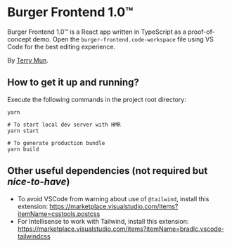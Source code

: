 # Burger Frontend 1.0™

Burger Frontend 1.0™ is a React app written in TypeScript as a proof-of-concept demo. Open the `burger-frontend.code-workspace` file using VS Code for the best editing experience.

By [Terry Mun](http://terrymun.com).

## How to get it up and running?

Execute the following commands in the project root directory:

```
yarn

# To start local dev server with HMR
yarn start

# To generate production bundle
yarn build
```

## Other useful dependencies (not required but _nice-to-have_)

* To avoid VSCode from warning about use of `@tailwind`, install this extension: https://marketplace.visualstudio.com/items?itemName=csstools.postcss
* For Intellisense to work with Tailwind, install this extension: https://marketplace.visualstudio.com/items?itemName=bradlc.vscode-tailwindcss
